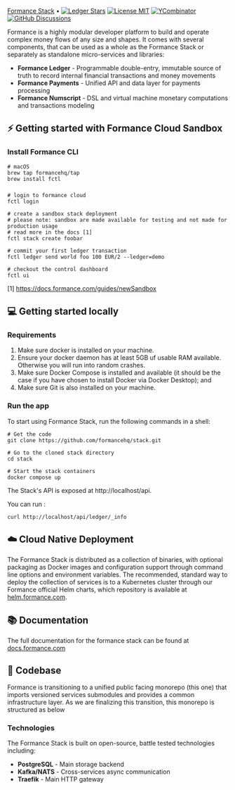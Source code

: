 [Formance Stack](https://formance.com) • [![Ledger Stars](https://img.shields.io/github/stars/formancehq/ledger?label=Ledger%20stars)](https://github.com/formancehq/ledger/stargazers) [![License MIT](https://img.shields.io/badge/license-mit-purple)](https://github.com/formancehq/ledger/blob/main/LICENSE) [![YCombinator](https://img.shields.io/badge/Backed%20by-Y%20Combinator-%23f26625)](https://www.ycombinator.com/companies/formance-fka-numary) [![GitHub Discussions](https://img.shields.io/github/discussions/formancehq/stack)](https://github.com/orgs/formancehq/discussions)

Formance is a highly modular developer platform to build and operate complex money flows of any size and shapes. It comes with several components, that can be used as a whole as the Formance Stack or separately as standalone micro-services and libraries:

- **Formance Ledger** - Programmable double-entry, immutable source of truth to record internal financial transactions and money movements
- **Formance Payments** - Unified API and data layer for payments processing
- **Formance Numscript** - DSL and virtual machine monetary computations and transactions modeling

## ⚡️ Getting started with Formance Cloud Sandbox

### Install Formance CLI

```SHELL
# macOS
brew tap formancehq/tap
brew install fctl
```

###
```SHELL
# login to formance cloud
fctl login

# create a sandbox stack deployment
# please note: sandbox are made available for testing and not made for production usage
# read more in the docs [1]
fctl stack create foobar

# commit your first ledger transaction
fctl ledger send world foo 100 EUR/2 --ledger=demo

# checkout the control dashboard
fctl ui
```

[1] https://docs.formance.com/guides/newSandbox

## 💻 Getting started locally

### Requirements
1. Make sure docker is installed on your machine.
2. Ensure your docker daemon has at least 5GB uf usable RAM available. Otherwise you will run into random crashes.
3. Make sure Docker Compose is installed and available (it should be the case if you have chosen to install Docker via Docker Desktop); and
4. Make sure Git is also installed on your machine.


### Run the app
To start using Formance Stack, run the following commands in a shell:

```
# Get the code
git clone https://github.com/formancehq/stack.git

# Go to the cloned stack directory
cd stack

# Start the stack containers
docker compose up
```

The Stack's API is exposed at http://localhost/api.

You can run :
````
curl http://localhost/api/ledger/_info
````

## ☁️ Cloud Native Deployment

The Formance Stack is distributed as a collection of binaries, with optional packaging as Docker images and configuration support through command line options and environment variables. The recommended, standard way to deploy the collection of services is to a Kubernetes cluster through our Formance official Helm charts, which repository is available at [helm.formance.com](https://helm.formance.com/).

## 📚 Documentation

The full documentation for the formance stack can be found at [docs.formance.com](https://docs.formance.com)

## 💽 Codebase

Formance is transitioning to a unified public facing monorepo (this one) that imports versioned services submodules and provides a common infrastructure layer. As we are finalizing this transition, this monorepo is structured as below

### Technologies

The Formance Stack is built on open-source, battle tested technologies including:

- **PostgreSQL** - Main storage backend
- **Kafka/NATS** - Cross-services async communication
- **Traefik** - Main HTTP gateway
